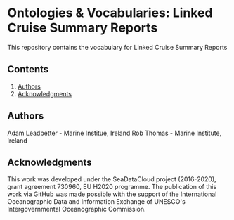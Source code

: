 # Ontologies & Vocabularies: Linked Cruise Summary Reports
This repository contains the vocabulary for Linked Cruise Summary Reports

## Contents
1. [Authors](#authors)
1. [Acknowledgments](#acknowledgements)

## Authors
Adam Leadbetter - Marine Institue, Ireland
Rob Thomas - Marine Institute, Ireland

## Acknowledgments
This work was developed under the SeaDataCloud project (2016-2020), grant agreement 730960, EU H2020 programme. The publication of this work via GitHub was made possible with the support of the International Oceanographic Data and Information Exchange of UNESCO's Intergovernmental Oceanographic Commission.
